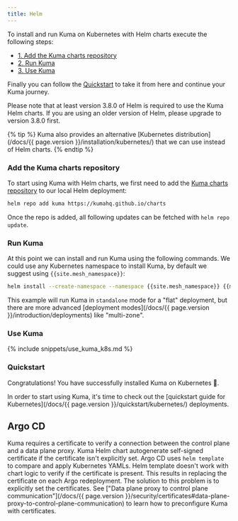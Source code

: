 ```yaml
---
title: Helm
---
```


To install and run Kuma on Kubernetes with Helm charts execute the following steps:

* [1. Add the Kuma charts repository](#add-the-kuma-charts-repository)
* [2. Run Kuma](#run-kuma)
* [3. Use Kuma](#use-kuma)

Finally you can follow the [Quickstart](#quickstart) to take it from here and continue your Kuma journey.

Please note that at least version 3.8.0 of Helm is required to use the Kuma Helm charts. If you are using an older version of Helm, please upgrade to version 3.8.0 first.

{% tip %}
Kuma also provides an alternative [Kubernetes distribution](/docs/{{ page.version }}/installation/kubernetes/) that we can use instead of Helm charts.
{% endtip %}

### Add the Kuma charts repository

To start using Kuma with Helm charts, we first need to add the [Kuma charts repository](https://kumahq.github.io/charts) to our local Helm deployment: 

```sh
helm repo add kuma https://kumahq.github.io/charts
```

Once the repo is added, all following updates can be fetched with `helm repo update`.

### Run Kuma

At this point we can install and run Kuma using the following commands. We could use any Kubernetes namespace to install Kuma, by default we suggest using `{{site.mesh_namespace}}`:

```sh
helm install --create-namespace --namespace {{site.mesh_namespace}} {{mesh_helm_install_name}} {{mesh_helm_repo}}
```

This example will run Kuma in `standalone` mode for a "flat" deployment, but there are more advanced [deployment modes](/docs/{{ page.version }}/introduction/deployments) like "multi-zone".

### Use Kuma

{% include snippets/use_kuma_k8s.md %}

### Quickstart

Congratulations! You have successfully installed Kuma on Kubernetes 🚀. 

In order to start using Kuma, it's time to check out the [quickstart guide for Kubernetes](/docs/{{ page.version }}/quickstart/kubernetes/) deployments.

## Argo CD

Kuma requires a certificate to verify a connection between the control plane and a data plane proxy.
Kuma Helm chart autogenerate self-signed certificate if the certificate isn't explicitly set.
Argo CD uses `helm template` to compare and apply Kubernetes YAMLs.
Helm template doesn't work with chart logic to verify if the certificate is present.
This results in replacing the certificate on each Argo redeployment.
The solution to this problem is to explicitly set the certificates.
See ["Data plane proxy to control plane communication"](/docs/{{ page.version }}/security/certificates#data-plane-proxy-to-control-plane-communication) to learn how to preconfigure Kuma with certificates.
